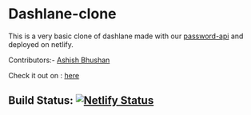 # Dashlane-clone

This is a very basic clone of dashlane made with our [password-api](https://github.com/javascript-devs/password-api) and deployed on netlify.

Contributors:- [Ashish Bhushan](https://github.com/code-withAshish)

Check it out on : [here](https://dashlane-clone.netlify.app)

## Build Status: [![Netlify Status](https://api.netlify.com/api/v1/badges/e111acc0-4def-43a6-a96e-cdc763391c46/deploy-status)](https://app.netlify.com/sites/dashlane-clone/deploys)
